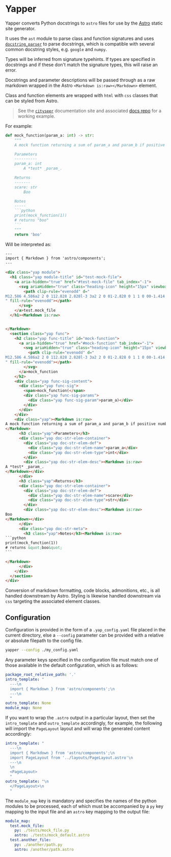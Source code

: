 # Yapper

Yapper converts Python docstrings to `astro` files for use by the [Astro](https://astro.build/) static site generator.

It uses the `ast` module to parse class and function signatures and uses [`docstring_parser`](https://github.com/rr-/docstring_parser) to parse docstrings, which is compatible with several common docstring styles, e.g. `google` and `numpy`. 

Types will be inferred from signature typehints. If types are specified in docstrings and if these don't match the signature types, this will raise an error.

Docstrings and parameter descriptions will be passed through as a raw markdown wrapped in the Astro `<Markdown is:raw></Markdown>` element.

Class and function elements are wrapped with `html` with `css` classes that can be styled from Astro.

> See the [`cityseer`](cityseer.benchmarkurbanism.com) documentation site and associated [docs repo](https://github.com/benchmark-urbanism/cityseer-api/tree/master/docs) for a working example.

For example:
```python
def mock_function(param_a: int) -> str:
    """
    A mock function returning a sum of param_a and param_b if positive numbers, else None

    Parameters
    ----------
    param_a: int
        A *test* _param_.

    Returns
    -------
    scare: str
        Boo

    Notes
    -----
    ```python
    print(mock_function(1))
    # returns "boo"
    ```
    """
    return 'boo'
```

Will be interpreted as:
````html
---
import { Markdown } from 'astro/components';
---

<div class="yap module">
  <h1 class="yap module-title" id="test-mock-file">
    <a aria-hidden="true" href="#test-mock-file" tab_index="-1">
      <svg ariaHidden="true" class="heading-icon" height="15px" viewbox="0 0 20 20" width="15px" xmlns="http://www.w3.org/2000/svg">
        <path clip-rule="evenodd" d="
M12.586 4.586a2 2 0 112.828 2.828l-3 3a2 2 0 01-2.828 0 1 1 0 00-1.414 1.414 4 4 0 005.656 0l3-3a4 4 0 00-5.656-5.656l-1.5 1.5a1 1 0 101.414 1.414l1.5-1.5zm-5 5a2 2 0 012.828 0 1 1 0 101.414-1.414 4 4 0 00-5.656 0l-3 3a4 4 0 105.656 5.656l1.5-1.5a1 1 0 10-1.414-1.414l-1.5 1.5a2 2 0 11-2.828-2.828l3-3z
" fill-rule="evenodd"></path>
      </svg>
    </a>test.mock_file
  </h1><Markdown is:raw>


</Markdown>
  <section class="yap func">
    <h2 class="yap func-title" id="mock-function">
      <a aria-hidden="true" href="#mock-function" tab_index="-1">
        <svg ariaHidden="true" class="heading-icon" height="15px" viewbox="0 0 20 20" width="15px" xmlns="http://www.w3.org/2000/svg">
          <path clip-rule="evenodd" d="
M12.586 4.586a2 2 0 112.828 2.828l-3 3a2 2 0 01-2.828 0 1 1 0 00-1.414 1.414 4 4 0 005.656 0l3-3a4 4 0 00-5.656-5.656l-1.5 1.5a1 1 0 101.414 1.414l1.5-1.5zm-5 5a2 2 0 012.828 0 1 1 0 101.414-1.414 4 4 0 00-5.656 0l-3 3a4 4 0 105.656 5.656l1.5-1.5a1 1 0 10-1.414-1.414l-1.5 1.5a2 2 0 11-2.828-2.828l3-3z
" fill-rule="evenodd"></path>
        </svg>
      </a>mock_function
    </h2>
    <div class="yap func-sig-content">
      <div class="yap func-sig">
        <span>mock_function(</span>
        <div class="yap func-sig-params">
          <div class="yap func-sig-param">param_a)</div>
        </div>
      </div>
    </div>
    <div class="yap"><Markdown is:raw>
A mock function returning a sum of param_a and param_b if positive numbers, else None
</Markdown>
      <h3 class="yap">Parameters</h3>
      <div class="yap doc-str-elem-container">
        <div class="yap doc-str-elem-def">
          <div class="yap doc-str-elem-name">param_a</div>
          <div class="yap doc-str-elem-type">int</div>
        </div>
        <div class="yap doc-str-elem-desc"><Markdown is:raw>
A *test* _param_.
</Markdown></div>
      </div>
      <h3 class="yap">Returns</h3>
      <div class="yap doc-str-elem-container">
        <div class="yap doc-str-elem-def">
          <div class="yap doc-str-elem-name">scare</div>
          <div class="yap doc-str-elem-type">str</div>
        </div>
        <div class="yap doc-str-elem-desc"><Markdown is:raw>
Boo
</Markdown></div>
      </div>
      <div class="yap doc-str-meta">
        <h3 class="yap">Notes</h3><Markdown is:raw>
```python
print(mock_function(1))
# returns &quot;boo&quot;
```

</Markdown>
      </div>
    </div>
  </section>
</div>
````

Conversion of markdown formatting, code blocks, admonitions, etc., is all handled downstream by Astro. Styling is likewise handled downstream via `css` targeting the associated element classes.

## Configuration

Configuration is provided in the form of a `.yap_config.yaml` file placed in the current directory, else a `--config` parameter can be provided with a relative or absolute filepath to the config file.

```bash
yapper --config ./my_config.yaml
```

Any parameter keys specified in the configuration file must match one of those available in the default configuration, which is as follows:

```yaml
package_root_relative_path: '.'
intro_template: "
  ---\n
  import { Markdown } from 'astro/components';\n
  ---\n
  "
outro_template: None
module_map: None
```

If you want to wrap the `.astro` output in a particular layout, then set the `intro_template` and `outro_template` accordingly, for example, the following will import the `PageLayout` layout and will wrap the generated content accordingly:

```yaml
intro_template: "
  ---\n
  import { Markdown } from 'astro/components';\n
  import PageLayout from '../layouts/PageLayout.astro'\n
  ---\n
  \n
  <PageLayout>
  "
outro_template: "\n
  </PageLayout>\n
  "
```

The `module_map` key is mandatory and specifies the names of the python modules to be processed, each of which must be accompanied by a `py` key mapping to the input file and an `astro` key mapping to the output file:

```yaml
module_map:
  test.mock_file:
    py: ./tests/mock_file.py
    astro: ./tests/mock_default.astro
  test.another_file:
    py: ./another/path.py
    astro: /another/path.astro
```
